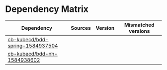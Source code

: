 # Dependency Matrix

Dependency | Sources | Version | Mismatched versions
---------- | ------- | ------- | -------------------
[cb-kubecd/bdd-spring-1584937504](https://github.com/cb-kubecd/bdd-spring-1584937504.git) |  | []() | 
[cb-kubecd/bdd-nh-1584938602](https://github.com/cb-kubecd/bdd-nh-1584938602.git) |  | []() | 
